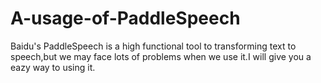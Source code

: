 # A-usage-of-PaddleSpeech
Baidu's PaddleSpeech is a high functional tool to transforming text to speech,but we may face lots of problems when we use it.I will give you a eazy way to using it.
